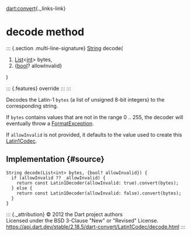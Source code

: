 [dart:convert](../../dart-convert/dart-convert-library){._links-link}

decode method
=============

::: {.section .multi-line-signature}
[String](../../dart-core/string-class) decode(

1.  [List](../../dart-core/list-class)\<[int](../../dart-core/int-class)\>
    bytes,
2.  {[bool](../../dart-core/bool-class)? allowInvalid}

)

::: {.features}
override
:::
:::

Decodes the Latin-1 `bytes` (a list of unsigned 8-bit integers) to the
corresponding string.

If `bytes` contains values that are not in the range 0 .. 255, the
decoder will eventually throw a
[FormatException](../../dart-core/formatexception-class).

If `allowInvalid` is not provided, it defaults to the value used to
create this [Latin1Codec](../latin1codec-class).

Implementation {#source}
--------------

``` {.language-dart data-language="dart"}
String decode(List<int> bytes, {bool? allowInvalid}) {
  if (allowInvalid ?? _allowInvalid) {
    return const Latin1Decoder(allowInvalid: true).convert(bytes);
  } else {
    return const Latin1Decoder(allowInvalid: false).convert(bytes);
  }
}
```

::: {._attribution}
© 2012 the Dart project authors\
Licensed under the BSD 3-Clause \"New\" or \"Revised\" License.\
<https://api.dart.dev/stable/2.18.5/dart-convert/Latin1Codec/decode.html>
:::
